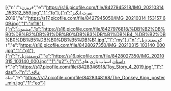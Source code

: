 [{"n":"فروزن۱","e":"https://s16.picofile.com/file/8427945218/IMG_20210314_153312_559.jpg","1":"fo"},{"n":"نفرت انگیز 2019","e":"https://s17.picofile.com/file/8427945050/IMG_20210314_153157_609.jpg","1":"nf19"},{"n":"مینییون","e":"https://s16.picofile.com/file/8427976818/%DB%B2%DB%B0%DB%B2%DB%B1%DB%B0%DB%B3%DB%B1%DB%B4_%DB%B2%DB%B0%DB%B5%DB%B0%DB%B5%DB%B1.jpg","1":"my"},{"n":"کوسفند زبل ۱","e":"https://s16.picofile.com/file/8428027350/IMG_20210315_103140_000.jpg","1":"g1"},{"n":"کوسفندزبل۲","e":"https://s16.picofile.com/file/8428027350/IMG_20210315_103140_000.jpg","1":"g2"},{"n":"داستان اسباب بازی های ۴","e":"https://s17.picofile.com/file/8428346918/Toy_Story_4_2019.jpg","1":"das"},{"n":"عالاق شاه","e":"https://s17.picofile.com/file/8428348168/The_Donkey_King_poster_min.jpg","1":"eo"}]
